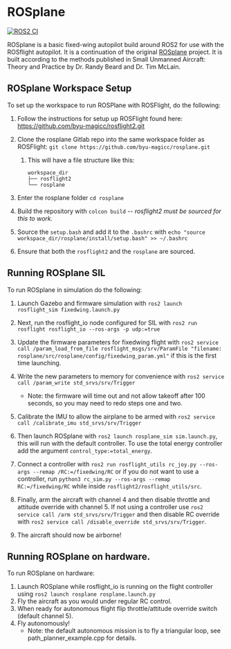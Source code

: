 # ROSplane

[![ROS2 CI](https://github.com/rosflight/rosplane/actions/workflows/ros2-ci.yml/badge.svg)](https://github.com/rosflight/rosplane/actions/workflows/ros2-ci.yml)

ROSplane is a basic fixed-wing autopilot build around ROS2 for use with the ROSflight autopilot. It is a continuation of 
the original [ROSplane](https://github.com/byu-magicc/rosplane) project. It is built according to the methods published 
in Small Unmanned Aircraft: Theory and Practice by Dr. Randy Beard and Dr. Tim McLain. 

## ROSplane Workspace Setup
To set up the workspace to run ROSPlane with ROSFlight, do the following:
1. Follow the instructions for setup up ROSFlight found here:
   https://github.com/byu-magicc/rosflight2.git
2. Clone the rosplane Gitlab repo into the same workspace folder as ROSFlight:
    `git clone https://github.com/byu-magicc/rosplane.git`
   1. This will have a file structure like this:
      ```
      workspace_dir
      ├── rosflight2
      └── rosplane 
      ```

3. Enter the rosplane folder `cd rosplane`
4. Build the repository with `colcon build` -- *rosflight2 must be sourced for this to work.* 
5. Source the `setup.bash` and add it to the `.bashrc` with `echo "source workspace_dir/rosplane/install/setup.bash" >> ~/.bashrc`
6. Ensure that both the `rosflight2` and the `rosplane` are sourced.

## Running ROSplane SIL

To run ROSplane in simulation do the following:
1. Launch Gazebo and firmware simulation with `ros2 launch rosflight_sim fixedwing.launch.py`

2. Next, run the rosflight_io node configured for SIL with `ros2 run rosflight rosflight_io --ros-args -p udp:=true`
3. Update the firmware parameters for fixedwing flight with `ros2 service call /param_load_from_file rosflight_msgs/srv/ParamFile "filename: rosplane/src/rosplane/config/fixedwing_param.yml"` if this is the first time launching.
4. Write the new parameters to memory for convenience with `ros2 service call /param_write std_srvs/srv/Trigger`
   - Note: the firmware will time out and not allow takeoff after 100 seconds, so you may need to redo steps one and two.
5. Calibrate the IMU to allow the airplane to be armed with `ros2 service call /calibrate_imu std_srvs/srv/Trigger`
6. Then launch ROSplane with `ros2 launch rosplane_sim sim.launch.py`, this will run with the default controller. To use the total energy controller add the argument `control_type:=total_energy`.
7. Connect a controller with `ros2 run rosflight_utils rc_joy.py --ros-args --remap /RC:=/fixedwing/RC` or if you do not want to use a controller, run `python3 rc_sim.py --ros-args --remap RC:=/fixedwing/RC` while inside `rosflight2/rosflight_utils/src`.
8. Finally, arm the aircraft with channel 4 and then disable throttle and attitude override with channel 5. If not using a controller use `ros2 service call /arm std_srvs/srv/Trigger` and then disable RC override with `ros2 service call /disable_override std_srvs/srv/Trigger`.
9. The aircraft should now be airborne!

## Running ROSplane on hardware.

To run ROSplane on hardware:
1. Launch ROSplane while rosflight_io is running on the flight controller using `ros2 launch rosplane rosplane.launch.py`
2. Fly the aircraft as you would under regular RC control.
3. When ready for autonomous flight flip throttle/attitude override switch (default channel 5).
4. Fly autonomously!
   - Note: the default autonomous mission is to fly a triangular loop, see path_planner_example.cpp for details.